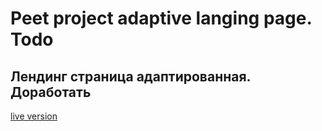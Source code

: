 # Peet project adaptive langing page. Todo
## Лендинг страница адаптированная. Доработать
[live version ](https://alexseyweb.github.io/LandingSitePage/)
